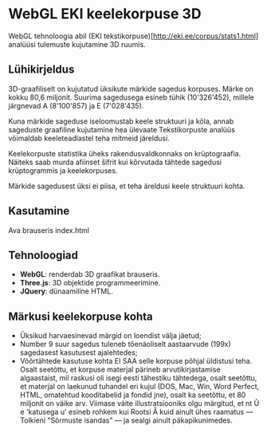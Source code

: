 # WebGL EKI keelekorpuse 3D
WebGL tehnoloogia abil (EKI tekstikorpuse)[http://eki.ee/corpus/stats1.html] analüüsi tulemuste kujutamine 3D ruumis.

## Lühikirjeldus
3D-graafiliselt on kujutatud üksikute märkide sagedus korpuses. Märke on kokku 80,6 miljonit.
Suurima sagedusega esineb tühik (10'326'452), millele järgnevad A (8'100'857) ja E (7'028'435).

Kuna märkide sageduse iseloomustab keele struktuuri ja kõla, annab sageduste graafiline kujutamine hea ülevaate
Tekstikorpuste analüüs võimaldab keeleteadlastel teha mitmeid järeldusi.

Keelekorpuste statistika üheks rakendusvaldkonnaks on krüptograafia. Näiteks saab murda afiinset šifrit kui kõrvutada tähtede sagedusi krüptogrammis ja keelekorpuses.

Märkide sagedusest üksi ei piisa, et teha äreldusi keele struktuuri kohta.

## Kasutamine
Ava brauseris index.html

## Tehnoloogiad
- **WebGL**: renderdab 3D graafikat brauseris.
- **Three.js**: 3D objektide programmeerimine.
- **JQuery**: dünaamiline HTML.

## Märkusi keelekorpuse kohta
- Üksikud harvaesinevad märgid on loendist välja jäetud;
- Number 9 suur sagedus tuleneb tõenäoliselt aastaarvude (199x) sagedasest kasutusest ajalehtedes;
- Võõrtähtede kasutuse kohta EI SAA selle korpuse põhjal üldistusi teha. Osalt seetõttu, et korpuse materjal pärineb arvutikirjastamise algaastaist, mil raskusi oli isegi eesti tähestiku tähtedega, osalt seetõttu, et materjal on laekunud tuhandel eri kujul (DOS, Mac, Win, Word Perfect, HTML, omatehtud kooditabelid ja fondid jne), osalt ka seetõttu, et 80 miljonit on väike arv. Viimase väite illustratsiooniks olgu märgitud, et nt Û e 'katusega u' esineb rohkem kui Rootsi Å kuid ainult ühes raamatus — Tolkieni "Sõrmuste isandas" — ja sealgi ainult päkapikunimedes.
